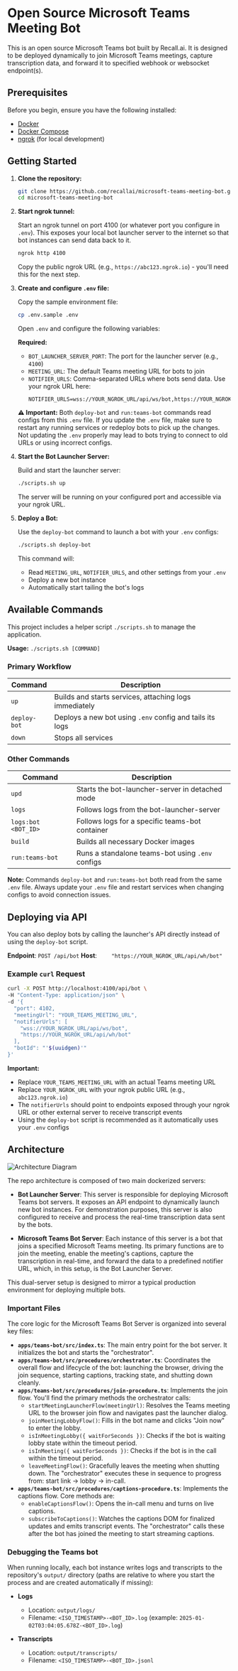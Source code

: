 # Open Source Microsoft Teams Meeting Bot

This is an open source Microsoft Teams bot built by Recall.ai. It is designed to be deployed dynamically to join Microsoft Teams meetings, capture transcription data, and forward it to specified webhook or websocket endpoint(s).

## Prerequisites

Before you begin, ensure you have the following installed:

- [Docker](https://docs.docker.com/get-docker/)
- [Docker Compose](https://docs.docker.com/compose/install/)
- [ngrok](https://ngrok.com/download) (for local development)

## Getting Started

1.  **Clone the repository:**

    ```bash
    git clone https://github.com/recallai/microsoft-teams-meeting-bot.git
    cd microsoft-teams-meeting-bot
    ```

2.  **Start ngrok tunnel:**

    Start an ngrok tunnel on port 4100 (or whatever port you configure in `.env`). This exposes your local bot launcher server to the internet so that bot instances can send data back to it.

    ```bash
    ngrok http 4100
    ```

    Copy the public ngrok URL (e.g., `https://abc123.ngrok.io`) - you'll need this for the next step.

3.  **Create and configure `.env` file:**

    Copy the sample environment file:

    ```bash
    cp .env.sample .env
    ```

    Open `.env` and configure the following variables:

    **Required:**

    - `BOT_LAUNCHER_SERVER_PORT`: The port for the launcher server (e.g., `4100`)
    - `MEETING_URL`: The default Teams meeting URL for bots to join
    - `NOTIFIER_URLS`: Comma-separated URLs where bots send data. Use your ngrok URL here:
      ```
      NOTIFIER_URLS=wss://YOUR_NGROK_URL/api/ws/bot,https://YOUR_NGROK_URL/api/wh/bot
      ```

    **⚠️ Important:** Both `deploy-bot` and `run:teams-bot` commands read configs from this `.env` file. If you update the `.env` file, make sure to restart any running services or redeploy bots to pick up the changes. Not updating the `.env` properly may lead to bots trying to connect to old URLs or using incorrect configs.

4.  **Start the Bot Launcher Server:**

    Build and start the launcher server:

    ```bash
    ./scripts.sh up
    ```

    The server will be running on your configured port and accessible via your ngrok URL.

5.  **Deploy a Bot:**

    Use the `deploy-bot` command to launch a bot with your `.env` configs:

    ```bash
    ./scripts.sh deploy-bot
    ```

    This command will:

    - Read `MEETING_URL`, `NOTIFIER_URLS`, and other settings from your `.env`
    - Deploy a new bot instance
    - Automatically start tailing the bot's logs

## Available Commands

This project includes a helper script `./scripts.sh` to manage the application.

**Usage:** `./scripts.sh [COMMAND]`

### Primary Workflow

| Command      | Description                                              |
| ------------ | -------------------------------------------------------- |
| `up`         | Builds and starts services, attaching logs immediately   |
| `deploy-bot` | Deploys a new bot using `.env` config and tails its logs |
| `down`       | Stops all services                                       |

### Other Commands

| Command             | Description                                      |
| ------------------- | ------------------------------------------------ |
| `upd`               | Starts the bot-launcher-server in detached mode  |
| `logs`              | Follows logs from the bot-launcher-server        |
| `logs:bot <BOT_ID>` | Follows logs for a specific teams-bot container  |
| `build`             | Builds all necessary Docker images               |
| `run:teams-bot`     | Runs a standalone teams-bot using `.env` configs |

**Note:** Commands `deploy-bot` and `run:teams-bot` both read from the same `.env` file. Always update your `.env` file and restart services when changing configs to avoid connection issues.

## Deploying via API

You can also deploy bots by calling the launcher's API directly instead of using the `deploy-bot` script.

**Endpoint**: `POST /api/bot`
**Host**: `    "https://YOUR_NGROK_URL/api/wh/bot"`

### Example `curl` Request

```bash
curl -X POST http://localhost:4100/api/bot \
-H "Content-Type: application/json" \
-d '{
  "port": 4102,
  "meetingUrl": "YOUR_TEAMS_MEETING_URL",
  "notifierUrls": [
    "wss://YOUR_NGROK_URL/api/ws/bot",
    "https://YOUR_NGROK_URL/api/wh/bot"
  ],
  "botId": "'$(uuidgen)'"
}'
```

**Important:**

- Replace `YOUR_TEAMS_MEETING_URL` with an actual Teams meeting URL
- Replace `YOUR_NGROK_URL` with your ngrok public URL (e.g., `abc123.ngrok.io`)
- The `notifierUrls` should point to endpoints exposed through your ngrok URL or other external server to receive transcript events
- Using the `deploy-bot` script is recommended as it automatically uses your `.env` configs

## Architecture

![Architecture Diagram](assets/architecture.png)

The repo architecture is composed of two main dockerized servers:

- **Bot Launcher Server**: This server is responsible for deploying Microsoft Teams bot servers. It exposes an API endpoint to dynamically launch new bot instances. For demonstration purposes, this server is also configured to receive and process the real-time transcription data sent by the bots.

- **Microsoft Teams Bot Server**: Each instance of this server is a bot that joins a specified Microsoft Teams meeting. Its primary functions are to join the meeting, enable the meeting's captions, capture the transcription in real-time, and forward the data to a predefined notifier URL, which, in this setup, is the Bot Launcher Server.

This dual-server setup is designed to mirror a typical production environment for deploying multiple bots.

### Important Files

The core logic for the Microsoft Teams Bot Server is organized into several key files:

- **`apps/teams-bot/src/index.ts`**: The main entry point for the bot server. It initializes the bot and starts the "orchestrator".
- **`apps/teams-bot/src/procedures/orchestrator.ts`**: Coordinates the overall flow and lifecycle of the bot: launching the browser, driving the join sequence, starting captions, tracking state, and shutting down cleanly.
- **`apps/teams-bot/src/procedures/join-procedure.ts`**: Implements the join flow. You'll find the primary methods the orchestrator calls:
  - `startMeetingLauncherFlow(meetingUrl)`: Resolves the Teams meeting URL to the browser join flow and navigates past the launcher dialog.
  - `joinMeetingLobbyFlow()`: Fills in the bot name and clicks "Join now" to enter the lobby.
  - `isInMeetingLobby({ waitForSeconds })`: Checks if the bot is waiting lobby state within the timeout period.
  - `isInMeeting({ waitForSeconds })`: Checks if the bot is in the call within the timeout period.
  - `leaveMeetingFlow()`: Gracefully leaves the meeting when shutting down.
    The "orchestrator" executes these in sequence to progress from: start link → lobby → in-call.
- **`apps/teams-bot/src/procedures/captions-procedure.ts`**: Implements the captions flow. Core methods are:
  - `enableCaptionsFlow()`: Opens the in-call menu and turns on live captions.
  - `subscribeToCaptions()`: Watches the captions DOM for finalized updates and emits transcript events.
    The "orchestrator" calls these after the bot has joined the meeting to start streaming captions.

### Debugging the Teams bot

When running locally, each bot instance writes logs and transcripts to the repository's `output/` directory (paths are relative to where you start the process and are created automatically if missing):

- **Logs**

  - Location: `output/logs/`
  - Filename: `<ISO_TIMESTAMP>-<BOT_ID>.log` (example: `2025-01-02T03:04:05.678Z-<BOT_ID>.log`)

- **Transcripts**
  - Location: `output/transcripts/`
  - Filename: `<ISO_TIMESTAMP>-<BOT_ID>.jsonl`

